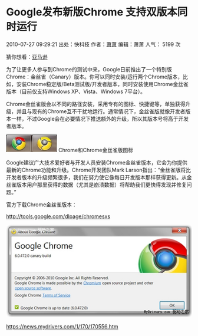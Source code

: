 # Google发布新版Chrome 支持双版本同时运行



2010-07-27 09:29:21  出处：快科技 作者：[萧萧](https://passport.mydrivers.com/t/index.aspx?id=746167) 编辑：萧萧   人气： 5199 次    

猜你想看：[亚马逊](https://news.mydrivers.com/tags/65.htm)

为了让更多人参与到Chrome的测试中来，Google日前推出了一个特别版Chrome：金丝雀（Canary）版本。你可以同时安装/运行两个Chrome版本，比如，安装Chrome稳定版/Beta测试版/开发者版本，同时安装使用Chrome金丝雀版本（目前仅支持Windows XP、Vista、Windows 7平台）。

Chrome金丝雀版会以不同的路径安装，采用专有的图标、快捷键等，单独获得升级，并且与现有的Chrome互不干扰地运行。通常情况下，金丝雀版就像开发者版本一样，不过Google会在必要情况下推送额外的升级，所以其版本号将高于开发者版本。

![Google发布新版Chrome 支持双版同时运行](image-201903251247/09254129.jpg)
Chrome和Chrome金丝雀版图标

Google建议广大技术爱好者与开发人员安装Chrome金丝雀版本，它会为你提供最新的Chrome功能和升级。Chrome开发团队Mark Larson指出：“金丝雀版将比开发者版本的升级频繁很多，我们在努力使它像每日开发版本那样获得更新。从金丝雀版本用户那里获得的数据（尤其是崩溃数据）将帮助我们更快得发现并修复问题。”

官方下载Chrome金丝雀版本：

<http://tools.google.com/dlpage/chromesxs>

[![Google发布新版Chrome 支持双版同时运行](image-201903251247/S09261075.jpg)](https://news.mydrivers.com/Img/20100727/09261075.jpg)

 

 



https://news.mydrivers.com/1/170/170556.htm